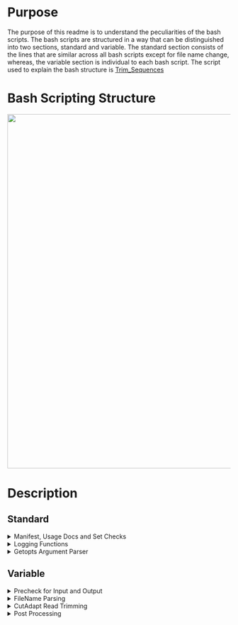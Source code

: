 # Purpose
 
The purpose of this readme is to understand the peculiarities of the bash scripts. The bash scripts are structured in a way that can be distinguished into two sections, standard and variable. The standard section consists of the lines that are similar across all bash scripts except for file name change, whereas, the variable section is individual to each bash script. The script used to explain the bash structure is <a href="https://github.com/ncsa/MayomicsVC/blob/master/src/shell/trim_sequences.sh"> Trim_Sequences </a>
 
# Bash Scripting Structure
 
<img src="https://user-images.githubusercontent.com/43070131/56844379-0708f280-6875-11e9-9efa-7b03910e5917.PNG" width="800">

# Description

## Standard

<details>
  <summary>
  Manifest, Usage Docs and Set Checks
  </summary> 
 
 ```bash scripting
 #!/bin/bash
 ```
The #!/bin/bash command is mandatory and it is best practices for script writing in bash.
It is a standalone executable and when invoked, ./filename.sh needs to be typed and it should run.

 ```bash scripting
read -r -d '' MANIFEST << MANIFEST
 ```
MANIFEST is a built-in bash command. This command is essential for debugging because if the workflow was executed and variants were called, users should be able to track the history. 
 
 ```bash scripting
 *****************************************************************************
`readlink -m $0`
called by: `whoami` on `date`
command line input: ${@}
*****************************************************************************
 ```
This command is essential for debugging because it stores the details about who ran the workflow and when.

```bash scripting
set -o errexit
```
This statement requires that bash scripts exit whenever there is an error.
Usually, bash scripts continue to run even if one command failed.
-o errexit will prevent that from happening and will quit if any error occurs at all.

```bash scripting
set -o pipefail
```
-o pipefail sets the exit code in the pipeline to the right most command to exit with a non-zero status.

```bash scripting
set -o nounset
```
The -o nounset is used to error out any variable that is not defined in the script.
This requires that all variables are defined and it should not have any loose variables that are no longer needed.

```bash scripting
SCRIPT_NAME=trim_sequences.sh
SGE_JOB_ID=TBD   # placeholder until we parse job ID
SGE_TASK_ID=TBD  # placeholder until we parse task ID
```
This script records the actual Job ID’s of every bioinformatics tasks that runs on the cluster.

</details>

<details>
  <summary>
   Logging Functions
  </summary>
 
 ```bash scripting
 function checkArg()
{
    if [[ "${OPTARG}" == -* ]]; then
        echo -e "\nError with option -${OPT} in command. Option passed incorrectly or without argument.\n"
        echo -e "\n${DOCS}\n"
        exit 1;
    fi
}
 ```
The function checkArg() checks whether the option argument was passed correctly or not.
If any option is passed incorrectly, than the script will display the error "Error with option -${OPT} in command. Option passed incorrectly or without argument.\n"

</details>

<details>
  <summary>
   Getopts Argument Parser
  </summary>
 
 ```bash scripting
 while getopts ":hl:r:A:C:t:P:s:e:F:d" OPT
do
               case ${OPT} in
                              h )  echo -e "\n${DOCS}\n"
                                             exit 0
                                         ...
                                         ...
                                         ...
                           : )     echo -e "\nOption -${OPTARG} requires an argument.\n\n${DOCS}\n" exit 1
                                     
               esac
done
 ```
 Principles for the Getopts Argument Parser of the script:

1. A colon after the letter means that it is mandatory and if the colon is not present, it means that it is optional.

2. Hence, we prepend the list before the colon because if an invalid option is provided, than the " \? " will be called. The only reason to allow the getops fuction to land to the "/?" case is if we have invalid option to prepend the list by a colon.

3. Each colon is being read separately. The getopts loop is reading consecutively. The case command assigns each argument entered to a variable and checks to make sure that a valid argument was entered for the options that require one. For example, ‘-d’ is the debug command and should never receive an argument following it. If it did, this would throw an error.

4. The colon at the beginning of the list turns off bash’s built-in error reporting, allowing us to handle errors with our checkArg function and the functions that follow, and allowing us to handle no arguments and bad arguments in a more meaningful way. If you pass in an option that is not recognized, the case statement will reach “/?” and it will print an invalid option statement. The final colon case is to ensure that every required option received an argument.
 
</details>

## Variable
<details>
<summary>
Precheck for Input and Output
</summary> 
 
```bash scripting
source ${SHARED_FUNCTIONS}
 
checkVar "${SAMPLE+x}" "Missing sample name option: -s" $LINENO

ERRLOG=${SAMPLE}.trimming.${SGE_JOB_ID}.log
    ....
    ....
echo "${MANIFEST}" >> "${ERRLOG}"
  
checkVar "${ENV_PROFILE+x}" "Missing environmental profile option: -e" $LINENO
source ${ENV_PROFILE}
  
checkVar "${ADAPTERS+x}" "Missing adapters file option: -A" $LINENO
        ....
        ....
checkVar "${INPUT2+x}" "Missing read 2 option: -r. If running a single-end job, set -r null in command." $LINENO
  
checkVar "${IS_PAIRED_END+x}" "Missing paired-end option: -P" $LINENO
  
if [[ "${IS_PAIRED_END}" != true ]] && [[ "${IS_PAIRED_END}" != false ]]
then
        ....
        ....
fi
if [[ "${IS_PAIRED_END}" == true ]]
then
        ....
        ....
fi
if [[ "${IS_PAIRED_END}" == false ]]
        ....
        ....
fi
 
checkVar "${CUTADAPT+x}" "Missing CutAdapt software path option: -C" $LINENO
checkDir ${CUTADAPT} "Cutadapt directory ${CUTADAPT} is not a directory or does not exist." $LINENO
checkVar "${THR+x}" "Missing threads option: -t" $LINENO
```
Precheck calls functions from the shared functions.sh file to perform the following operations:

1. Checks if the sample name variable exists or not
2. Creates log for JOB_ID/script and tool
3. Sends Manifest to the Log
4. Sources the file with environmental profile variables
5. Check if input files, directories, and variables are non-zero

In the case of adapters, if the adapters string is defined to the full path of the file than the variable is set and we do not need to check that file as it would have been checked by the parser.So, the argument to the full path to the adapter file + x ( "${ADAPTERS+x} ") will be passed into the checkVar.It will check it as the first variable of the string and will not throw an error by setting the error code not equal to 1.However, if the full path to the adapter file is not defined than string + x is passed and bash will pass the empty string as the first variable. The exit code will be set to 1 and an error will be thrown.
</details>

<details>
<summary>
FileName Parsing
</summary> 

```bash scripting
## Parse filename without full path
OUT1=$(basename ${INPUT1})
if  [[ "${IS_PAIRED_END}" == false ]]  # If single-end, we do not need a second output trimmed read
then
               OUT2=null
else
               OUT2=$(basename ${INPUT2})
fi
```

The filename parsing section parses the filename without the full path and the reason why it does without the full path is because  cutadapt requires the output option, -o, and hence, file name parsing is necessary.
</details>

<details>
 <summary>
  CutAdapt Read Trimming
 </summary>
 
 ``` Bash Scripting
 ## Record start time
logInfo "[CUTADAPT] START."
## Cutadapt command, run for each fastq and each adapter sequence in the adapter FASTA file.
## Allocates half of the available threads to each process.
if [[ "${IS_PAIRED_END}" == false ]]  # if single-end reads file
then
               # Trim single-end reads
               TRAP_LINE=$(($LINENO + 1))
               trap 'logError " $0 stopped at line ${TRAP_LINE}. Cutadapt Read 1 failure. " ' INT TERM EXIT
               ....
               ....
else
               TRAP_LINE=$(($LINENO + 1))
               trap 'logError " $0 stopped at line ${TRAP_LINE}. Cutadapt Read 1 and 2 failure. " ' INT TERM EXIT
               ....
               ....
 
        checkExitcode ${EXITCODE} $LINENO
               logInfo "[CUTADAPT] Trimmed adapters in ${ADAPTERS} from input sequences. CUTADAPT log: ${SAMPLE}.cutadapt.log"
```

The Cutadapt command runs for each fastq and each adapter sequence in the adapter fasta file. It allocates half of the available threads to each process. If the file is single-end reads than it trims the single end reads file. If the file is in paired-end mode, than trimming reads with cutadapt occurs in paired-end mode, where -a and -A specify forward and reverse adapters, respectively. -p specifies output for read2.

The reason why traps are used in the cutadapt read trimming is mentioned below:

The command, set -o error exit is mentioned because the script should be forced to exit whenever there is an issue. However, the error statement would not record the error to the right log and would not report the right line number. The exit error statement would force the bash to quit at the cutadapt line. So, the trap is specified in a nested way where the outer trap contains the statement that the error log would print whenever there is an interruption, termination or an exit in the workflow. The important components of traps are:

1. Trap_line : Variable that refers to the line number where the error occurred
2. Log error : Function needs to be inside the quotes for the trap to act on it
3. Dollar zero ($0) : Refers to the name of the bash script followed by input parameters
4. checkExitcode : checkExitcode checks whether the exit code is zero or not. It needs only two inputs, So it only needs 2 inputs, the exit code and the line number because the function needs to print the exit code with the message that is meaningful into the log and it needs to state the line number at which the exit code is non-zero.
</details>               


<details>
 <summary>
Post Processing
 </summary>
 
 ```bash scripting
 ## Check for file creation
checkFile ${OUT1} "Output trimmed read 1 file ${OUT1} is empty." ${LINENO}
if [[ "${IS_PAIRED_END}" == true ]]
then
        checkFile ${OUT2} "Output trimmed read 2 file ${OUT2} is empty." ${LINENO}
fi
```
The post processing section checks for file creation and if the read files are empty or not
               
               

